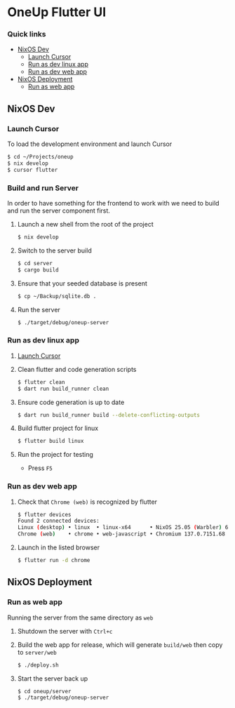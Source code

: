 # OneUp Flutter UI

### Quick links
* [NixOS Dev](#nixos-dev)
  * [Launch Cursor](#launch-cursor)
  * [Run as dev linux app](#run-as-dev-linux-app)
  * [Run as dev web app](#run-as-dev-web-app)
* [NixOS Deployment](#nixos-deployment)
  * [Run as web app](#run-as-web-app)
 
## NixOS Dev

### Launch Cursor
To load the development environment and launch Cursor
```bash
$ cd ~/Projects/oneup
$ nix develop
$ cursor flutter
```

### Build and run Server
In order to have something for the frontend to work with we need to build and run the server 
component first.

1. Launch a new shell from the root of the project
   ```bash
   $ nix develop
   ```
2. Switch to the server build
   ```bash
   $ cd server
   $ cargo build
   ```
3. Ensure that your seeded database is present
   ```bash
   $ cp ~/Backup/sqlite.db .
   ```
4. Run the server
   ```bash
   $ ./target/debug/oneup-server
   ```

### Run as dev linux app
1. [Launch Cursor](#launch-cursor)

2. Clean flutter and code generation scripts
   ```bash
   $ flutter clean
   $ dart run build_runner clean
   ```
3. Ensure code generation is up to date 
   ```bash
   $ dart run build_runner build --delete-conflicting-outputs
   ```
4. Build flutter project for linux
   ```bash
   $ flutter build linux
   ```
5. Run the project for testing
   * Press `F5`

### Run as dev web app
1. Check that `Chrome (web)` is recognized by flutter
   ```bash
   $ flutter devices
   Found 2 connected devices:
   Linux (desktop) • linux  • linux-x64      • NixOS 25.05 (Warbler) 6.6.64
   Chrome (web)    • chrome • web-javascript • Chromium 137.0.7151.68
   ```
2. Launch in the listed browser
   ```bash
   $ flutter run -d chrome
   ```

## NixOS Deployment

### Run as web app
Running the server from the same directory as `web`

1. Shutdown the server with `Ctrl+c`

2. Build the web app for release, which will generate `build/web` then copy to `server/web`
   ```bash
   $ ./deploy.sh
   ```
3. Start the server back up
   ```bash
   $ cd oneup/server
   $ ./target/debug/oneup-server
   ```
